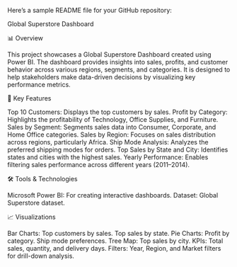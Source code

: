 
Here’s a sample README file for your GitHub repository:

Global Superstore Dashboard

📊 Overview

This project showcases a Global Superstore Dashboard created using Power BI. The dashboard provides insights into sales, profits, and customer behavior across various regions, segments, and categories. It is designed to help stakeholders make data-driven decisions by visualizing key performance metrics.

🔑 Key Features

Top 10 Customers: Displays the top customers by sales.
Profit by Category: Highlights the profitability of Technology, Office Supplies, and Furniture.
Sales by Segment: Segments sales data into Consumer, Corporate, and Home Office categories.
Sales by Region: Focuses on sales distribution across regions, particularly Africa.
Ship Mode Analysis: Analyzes the preferred shipping modes for orders.
Top Sales by State and City: Identifies states and cities with the highest sales.
Yearly Performance: Enables filtering sales performance across different years (2011–2014).

🛠️ Tools & Technologies

Microsoft Power BI: For creating interactive dashboards.
Dataset: Global Superstore dataset.

📈 Visualizations

Bar Charts:
Top customers by sales.
Top sales by state.
Pie Charts:
Profit by category.
Ship mode preferences.
Tree Map:
Top sales by city.
KPIs:
Total sales, quantity, and delivery days.
Filters:
Year, Region, and Market filters for drill-down analysis.
